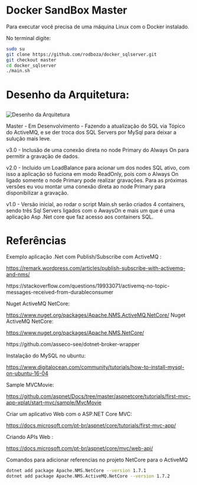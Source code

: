 ﻿# Docker SandBox Master

Para executar você precisa de uma máquina Linux com o Docker instalado.

No terminal digite:

``` sh
sudo su
git clone https://github.com/rodboza/docker_sqlserver.git
git checkout master
cd docker_sqlserver
./main.sh
```


# Desenho da Arquitetura:<p>
![Desenho da Arquitetura](https://raw.githubusercontent.com/rodboza/docker_sqlserver/master/arquitetura.png)

<p>Master - Em Desenvolvimento - Fazendo a atualização do SQL via Tópico do ActiveMQ, e se der troca dos SQL Servers por MySql para deixar a sulução mais leve.
<p>v3.0 - Inclusão de uma conexão direta no node Primary do Always On para permitir a gravação de dados.
<p>v2.0 - Incluido um LoadBalance para acionar um dos nodes SQL ativo, com isso a aplicação só fuciona em modo ReadOnly, pois com o Always On ligado somente o node Primary pode realizar gravações. Para as próximas versões eu vou montar uma conexão direta ao node Primary para disponibilizar a gravação.
<p>v1.0 - Versão inicial, ao rodar o script Main.sh serão criados 4 containers, sendo três Sql Servers ligados com o AwaysOn e mais um que é uma aplicação Asp .Net core que faz acesso aos containers SQL.


# Referências
Exemplo aplicação .Net com Publish/Subscribe com ActiveMQ : <p/>
https://remark.wordpress.com/articles/publish-subscribe-with-activemq-and-nms/

<p/>https://stackoverflow.com/questions/19933071/activemq-no-topic-messages-received-from-durableconsumer

Nuget ActiveMQ NetCore: <p/>
https://www.nuget.org/packages/Apache.NMS.ActiveMQ.NetCore/
Nuget ActiveMQ NetCore: <p/>
https://www.nuget.org/packages/Apache.NMS.NetCore/

<p/>https://github.com/asseco-see/dotnet-broker-wrapper

Instalação do MySQL no ubuntu: <p/>
https://www.digitalocean.com/community/tutorials/how-to-install-mysql-on-ubuntu-16-04

Sample MVCMovie: <p/>
https://github.com/aspnet/Docs/tree/master/aspnetcore/tutorials/first-mvc-app-xplat/start-mvc/sample/MvcMovie

Criar um aplicativo Web com o ASP.NET Core MVC: <p/>
https://docs.microsoft.com/pt-br/aspnet/core/tutorials/first-mvc-app/

Criando APIs Web : <p/>
https://docs.microsoft.com/pt-br/aspnet/core/mvc/web-api/
<p>
<p>
Comandos para adicionar referencias no projeto NetCore para o ActiveMQ
  
``` sh
dotnet add package Apache.NMS.NetCore --version 1.7.1
dotnet add package Apache.NMS.ActiveMQ.NetCore --version 1.7.2
```

